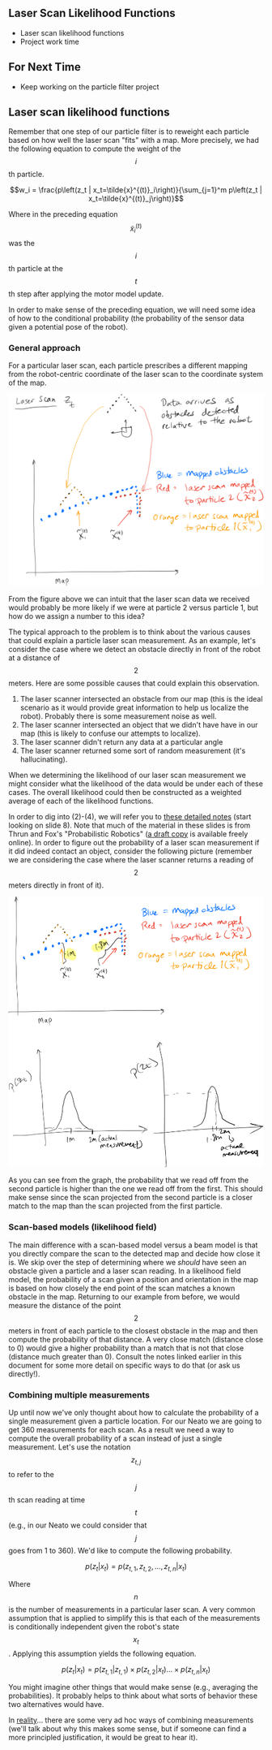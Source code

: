 ## Laser Scan Likelihood Functions

* Laser scan likelihood functions
* Project work time

## For Next Time

* Keep working on the particle filter project

## Laser scan likelihood functions

Remember that one step of our particle filter is to reweight each particle based on how well the laser scan "fits" with a map.  More precisely, we had the following equation to compute the weight of the $$i$$th particle.

$$w_i = \frac{p\left(z_t | x_t=\tilde{x}^{(t)}_i\right)}{\sum_{j=1}^m p\left(z_t | x_t=\tilde{x}^{(t)}_j\right)}$$

Where in the preceding equation $$\tilde{x}^{(t)}_i$$ was the $$i$$th particle at the $$t$$th step after applying the motor model update.

In order to make sense of the preceding equation, we will need some idea of how to the conditional probability (the probability of the sensor data given a potential pose of the robot).

### General approach

For a particular laser scan, each particle prescribes a different mapping from the robot-centric coordinate of the laser scan to the coordinate system of the map.

![A visualization of a laser scan consisting of a corner-like feature being mapped to two particles.](day09images/scan_mapping.svg)

From the figure above we can intuit that the laser scan data we received would probably be more likely if we were at particle 2 versus particle 1, but how do we assign a number to this idea?

The typical approach to the problem is to think about the various causes that could explain a particle laser scan measurement.  As an example, let's consider the case where we detect an obstacle directly in front of the robot at a distance of $$2$$ meters.  Here are some possible causes that could explain this observation.
1. The laser scanner intersected an obstacle from our map (this is the ideal scenario as it would provide great information to help us localize the robot).  Probably there is some measurement noise as well.
2. The laser scanner intersected an object that we didn't have have in our map (this is likely to confuse our attempts to localize).
3. The laser scanner didn't return any data at a particular angle
4. The laser scanner returned some sort of random measurement (it's hallucinating).

When we determining the likelihood of our laser scan measurement we might consider what the likelihood of the data would be under each of these cases.  The overall likelihood could then be constructed as a weighted average of each of the likelihood functions.

In order to dig into (2)-(4), we will refer you to [these detailed notes](http://ais.informatik.uni-freiburg.de/teaching/ss10/robotics/slides/07-sensor-models.pdf) (start looking on slide 8).  Note that much of the material in these slides is from Thrun and Fox's "Probabilistic Robotics" ([a draft copy](https://docs.ufpr.br/~danielsantos/ProbabilisticRobotics.pdf) is available freely online).  In order to figure out the probability of a laser scan measurement if it did indeed contact an object, consider the following picture (remember we are considering the case where the laser scanner returns a reading of $$2$$ meters directly in front of it).

![A picture showing two particles, the likelihood of a particular range measurement at a particular distance, and the resultant probability](day09images/beam.svg)

As you can see from the graph, the probability that we read off from the second particle is higher than the one we read off from the first.  This should make sense since the scan projected from the second particle is a closer match to the map than the scan projected from the first particle.

### Scan-based models (likelihood field)

The main difference with a scan-based model versus a beam model is that you directly compare the scan to the detected map and decide how close it is.  We skip over the step of determining where we *should* have seen an obstacle given a particle and a laser scan reading.  In a likelihood field model, the probability of a scan given a position and orientation in the map is based on how closely the end point of the scan matches a known obstacle in the map.  Returning to our example from before, we would measure the distance of the point $$2$$ meters in front of each particle to the closest obstacle in the map and then compute the probability of that distance.  A very close match (distance close to 0) would give a higher probability than a match that is not that close (distance much greater than 0).  Consult the notes linked earlier in this document for some more detail on specific ways to do that (or ask us directly!).


### Combining multiple measurements

Up until now we've only thought about how to calculate the probability of a single measurement given a particle location.  For our Neato we are going to get 360 measurements for each scan.  As a result we need a way to compute the overall probability of a scan instead of just a single measurement.  Let's use the notation $$z_{t,j}$$ to refer to the $$j$$th scan reading at time $$t$$ (e.g., in our Neato we could consider that $$j$$ goes from 1 to 360).  We'd like to compute the following probability.

$$p(z_t | x_t) = p(z_{t,1}, z_{t,2}, \ldots, z_{t,n} | x_t)$$

Where $$n$$ is the number of measurements in a particular laser scan.  A very common assumption that is applied to simplify this is that each of the measurements is conditionally independent given the robot's state $$x_t$$.  Applying this assumption yields the following equation.


$$p(z_t | x_t) = p(z_{t,1} | z_{t,1}) \times p(z_{t,2} | x_{t}) \ldots \times p(z_{t,n}|x_t)$$

You might imagine other things that would make sense (e.g., averaging the probabilities).  It probably helps to think about what sorts of behavior these two alternatives would have.

In [reality](https://github.com/ros-planning/navigation/blob/a9bc9c4c35a55390963db1357926ec461fcff24c/amcl/src/amcl/sensors/amcl_laser.cpp#L293)... there are some very ad hoc ways of combining measurements (we'll talk about why this makes some sense, but if someone can find a more principled justification, it would be great to hear it).
